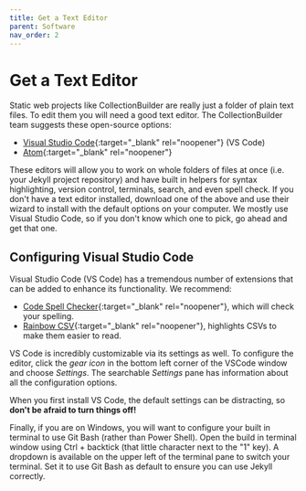 ```yaml
---
title: Get a Text Editor
parent: Software
nav_order: 2
---
```


# Get a Text Editor

Static web projects like CollectionBuilder are really just a folder of plain text files.
To edit them you will need a good text editor.
The CollectionBuilder team suggests these open-source options:

- [Visual Studio Code](https://code.visualstudio.com/){:target="_blank" rel="noopener"} (VS Code)
- [Atom](https://atom.io/){:target="_blank" rel="noopener"}

These editors will allow you to work on whole folders of files at once (i.e. your Jekyll project repository) and have built in helpers for syntax highlighting, version control, terminals, search, and even spell check.
If you don't have a text editor installed, download one of the above and use their wizard to install with the default options on your computer.
We mostly use Visual Studio Code, so if you don't know which one to pick, go ahead and get that one.

## Configuring Visual Studio Code

Visual Studio Code (VS Code) has a tremendous number of extensions that can be added to enhance its functionality. 
We recommend: 

- [Code Spell Checker](https://marketplace.visualstudio.com/items?itemName=streetsidesoftware.code-spell-checker){:target="_blank" rel="noopener"}, which will check your spelling.
- [Rainbow CSV](https://marketplace.visualstudio.com/items?itemName=mechatroner.rainbow-csv){:target="_blank" rel="noopener"}, highlights CSVs to make them easier to read.

VS Code is incredibly customizable via its settings as well. 
To configure the editor, click the *gear icon* in the bottom left corner of the VSCode window and choose *Settings*.
The searchable *Settings* pane has information about all the configuration options.

When you first install VS Code, the default settings can be distracting, so **don't be afraid to turn things off!**

Finally, if you are on Windows, you will want to configure your built in terminal to use Git Bash (rather than Power Shell). 
Open the build in terminal window using Ctrl + backtick (that little character next to the "1" key).
A dropdown is available on the upper left of the terminal pane to switch your terminal.
Set it to use Git Bash as default to ensure you can use Jekyll correctly.
